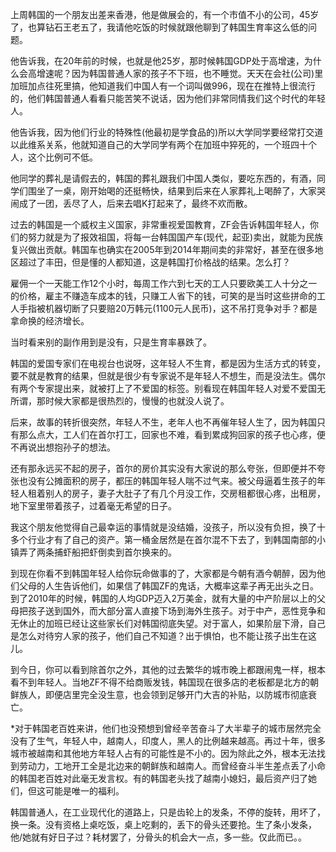 上周韩国的一个朋友出差来香港，他是做展会的，有一个市值不小的公司，45岁了，也算钻石王老五了，我请他吃饭的时候就跟他聊到了韩国生育率这么低的问题。

他告诉我，在20年前的时候，也就是他25岁，那时候韩国GDP处于高增速，为什么会高增速呢？因为韩国普通人家的孩子不下班，也不睡觉。天天在会社(公司)里加班加点往死里搞，他知道我们中国人有一个词叫做996，现在在推特上很流行的，他们韩国普通人看看只能苦笑不说话，因为他们非常同情我们这个时代的年轻人。

他告诉我，因为他们行业的特殊性(他最初是学食品的)所以大学同学要经常打交道以此维系关系，他就知道自己的大学同学有两个在加班中猝死的，一个班四十个人，这个比例可不低。

他同学的葬礼是请假去的，韩国的葬礼跟我们中国人类似，要吃东西的，有酒，同学们围坐了一桌，刚开始喝的还挺畅快，结果到后来在人家葬礼上喝醉了，大家哭闹成了一团，丢尽了人，后来去唱K打起来了，最终不欢而散。

过去的韩国是一个威权主义国家，非常重视爱国教育，ZF会告诉韩国年轻人，你们的努力就是为了报效祖国，将每一台韩国国产车(现代，起亚)卖出，就能为民族复兴做出贡献。韩国车也确实在2005年到2014年期间卖的非常好，甚至在很多地区超过了丰田，但是懂的人都知道，这是韩国打价格战的结果。怎么打？

雇佣一个一天能工作12个小时，每周工作六到七天的工人只要欧美工人十分之一的价格，雇主不赚造车成本的钱，只赚工人省下的钱，可笑的是当时这些拼命的工人手指被机器切断了只要赔20万韩元(1100元人民币)，这不吊打竞争对手？都是拿命换的经济增长。

当时看来别的副作用到是没有，只是生育率暴跌了。

韩国的爱国专家们在电视台也说呀，这年轻人不生育，都是因为生活方式的转变，要不就是教育的结果，但就是很少有专家说不是年轻人不想生，而是没法生。偶尔有两个专家提出来，就被打上了不爱国的标签。别看现在韩国年轻人对爱不爱国无所谓，那时候大家都是很热烈的，慢慢的也就没人说了。

后来，故事的转折很突然，年轻人不生，老年人也不再催年轻人生了，因为韩国只有那么点大，工人们在首尔打工，回家也不难，看到累成狗回家的孩子也心疼，便不再说出想抱孙子的想法。

还有那永远买不起的房子，首尔的房价其实没有大家说的那么夸张，但即便并不夸张也没有公摊面积的房子，都压的韩国年轻人喘不过气来。被父母逼着生孩子的年轻人租着别人的房子，妻子大肚子了有几个月没工作，交房租都很心疼，出租房，地下室里带着孩子，过着毫无希望的日子。

我这个朋友他觉得自己最幸运的事情就是没结婚，没孩子，所以没有负担，换了十多个行业才有了自己的资产。第一桶金居然是在首尔混不下去了，到韩国南部的小镇弄了两条捕虾船把虾倒卖到首尔换来的。

到现在你看不到韩国年轻人给你玩命做事的了，大家都是今朝有酒今朝醉，因为他们父母的人生告诉他们，如果信了韩国ZF的鬼话，大概率这辈子再无出头之日。到了2010年的时候，韩国的人均GDP迈入2万美金，就有大量的中产阶层以上的父母把孩子送到国外，而大部分富人直接下场到海外生孩子。对于中产，恶性竞争和无休止的加班已经让这些家长们对韩国彻底失望。对于富人，如果阶层下滑，自己是怎么对待穷人家的孩子，他们自己不知道？出于惧怕，也不能让孩子出生在这儿。

到今日，你可以看到除首尔之外，其他的过去繁华的城市晚上都跟闹鬼一样，根本看不到年轻人。当地ZF不得不给商贩发钱，韩国现在很多店的老板都是北方的朝鲜族人，即便店里完全没生意，也会领到足够开门大吉的补贴，以防城市彻底衰亡。

*对于韩国老百姓来讲，他们也没预想到曾经辛苦奋斗了大半辈子的城市居然完全没有了生气，年轻人中，越南人，印度人，黑人的比例越来越高。再过十年，很多城市被越南和其他地方年轻人占有的可能性是不小的。因为除此之外，根本无法找到劳动力，工地开工全是北边来的朝鲜族和越南人。而曾经奋斗半生差点丢了小命的韩国老百姓对此毫无发言权。有的韩国老头找了越南小媳妇，最后资产归了她们，但这可能是唯一的福利。

韩国普通人，在工业现代化的道路上，只是齿轮上的发条，不停的旋转，用坏了，换一条。没有资格上桌吃饭，桌上吃剩的，丢下的骨头还要抢。生了条小发条，他/她就有好日子过？耗材罢了，分骨头的机会大一点，多一些。仅此而已。。